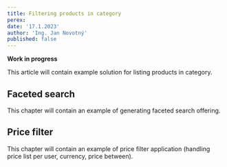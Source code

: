 ```yaml
---
title: Filtering products in category
perex:
date: '17.1.2023'
author: 'Ing. Jan Novotný'
published: false
---
```


**Work in progress**

This article will contain example solution for listing products in category.

## Faceted search

This chapter will contain an example of generating faceted search offering.

## Price filter

This chapter will contain an example of price filter application (handling price list per user, currency, price between).
